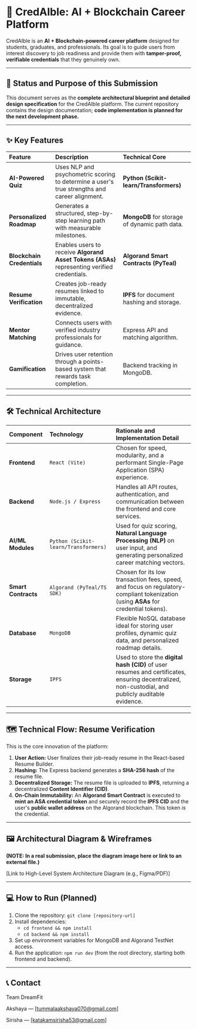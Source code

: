 # 🌟 CredAIble: AI + Blockchain Career Platform

CredAIble is an **AI + Blockchain-powered career platform** designed for students, graduates, and professionals. Its goal is to guide users from interest discovery to job readiness and provide them with **tamper-proof, verifiable credentials** that they genuinely own.

---

## 🚀 Status and Purpose of this Submission

This document serves as the **complete architectural blueprint and detailed design specification** for the CredAIble platform. The current repository contains the design documentation; **code implementation is planned for the next development phase.**

---

## ✨ Key Features

| Feature | Description | Technical Core |
| :--- | :--- | :--- |
| **AI-Powered Quiz** | Uses NLP and psychometric scoring to determine a user's true strengths and career alignment. | **Python (Scikit-learn/Transformers)** |
| **Personalized Roadmap** | Generates a structured, step-by-step learning path with measurable milestones. | **MongoDB** for storage of dynamic path data. |
| **Blockchain Credentials** | Enables users to receive **Algorand Asset Tokens (ASAs)** representing verified credentials. | **Algorand Smart Contracts (PyTeal)** |
| **Resume Verification** | Creates job-ready resumes linked to immutable, decentralized evidence. | **IPFS** for document hashing and storage. |
| **Mentor Matching** | Connects users with verified industry professionals for guidance. | Express API and matching algorithm. |
| **Gamification** | Drives user retention through a points-based system that rewards task completion. | Backend tracking in MongoDB. |

---

## 🛠️ Technical Architecture

| Component | Technology | Rationale and Implementation Detail |
| :--- | :--- | :--- |
| **Frontend** | `React (Vite)` | Chosen for speed, modularity, and a performant Single-Page Application (SPA) experience. |
| **Backend** | `Node.js / Express` | Handles all API routes, authentication, and communication between the frontend and core services. |
| **AI/ML Modules** | `Python (Scikit-learn/Transformers)` | Used for quiz scoring, **Natural Language Processing (NLP)** on user input, and generating personalized career matching vectors. |
| **Smart Contracts** | `Algorand (PyTeal/TS SDK)` | Chosen for its low transaction fees, speed, and focus on regulatory-compliant tokenization (using **ASAs** for credential tokens). |
| **Database** | `MongoDB` | Flexible NoSQL database ideal for storing user profiles, dynamic quiz data, and personalized roadmap details. |
| **Storage** | `IPFS` | Used to store the **digital hash (CID)** of user resumes and certificates, ensuring decentralized, non-custodial, and publicly auditable evidence. |

---

## 🗺️ Technical Flow: Resume Verification

This is the core innovation of the platform:

1.  **User Action:** User finalizes their job-ready resume in the React-based Resume Builder.
2.  **Hashing:** The Express backend generates a **SHA-256 hash** of the resume file.
3.  **Decentralized Storage:** The resume file is uploaded to **IPFS**, returning a decentralized **Content Identifier (CID)**.
4.  **On-Chain Immutability:** An **Algorand Smart Contract** is executed to **mint an ASA credential token** and securely record the **IPFS CID** and the user's **public wallet address** on the Algorand blockchain. This token *is* the credential.

---

## 🖼️ Architectural Diagram & Wireframes

**(NOTE: In a real submission, place the diagram image here or link to an external file.)**

[Link to High-Level System Architecture Diagram (e.g., Figma/PDF)]

---

## 💻 How to Run (Planned)

1.  Clone the repository: `git clone [repository-url]`
2.  Install dependencies:
    * `cd frontend && npm install`
    * `cd backend && npm install`
3.  Set up environment variables for MongoDB and Algorand TestNet access.
4.  Run the application: `npm run dev` (from the root directory, starting both frontend and backend).

---

## 📞 Contact

Team DreamFit

Akshaya — [tummalaakshaya070@gmail.com]

Sirisha — [katakamsirisha53@gmail.com]
